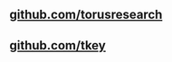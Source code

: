## [github.com/torusresearch](https://github.com/torusresearch/)

## [github.com/tkey](https://github.com/tkey/)
